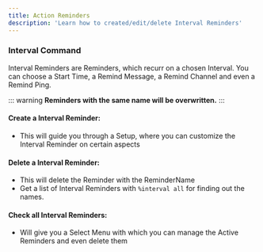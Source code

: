 ```yaml
---
title: Action Reminders
description: 'Learn how to created/edit/delete Interval Reminders'
---
```

### Interval Command
Interval Reminders are Reminders, which recurr on a chosen Interval. You can choose a Start Time, a Remind Message, a Remind Channel and even a Remind Ping.

::: warning
**Reminders with the same name will be overwritten.**
:::

#### Create a Interval Reminder:
- This will guide you through a Setup, where you can customize the Interval Reminder on certain aspects
<command message = "%interval create" slash="/interval create [intervalname] [interval] [ping] [channel] [remindmessage] [starttime]" description="Creates a Interval Reminder with the given Data" permissions ="MANAGE_SERVER"/>

#### Delete a Interval Reminder:
- This will delete the Reminder with the ReminderName
- Get a list of Interval Reminders with `%interval all` for finding out the names.
<command message = "%interval delete <intervalname>" slash="/interval delete [intervalname] " description="Deletes the Interval with the given Name. Get a List of Intervals with /interval all" permissions ="MANAGE_SERVER"/>

#### Check all Interval Reminders:
- Will give you a Select Menu with which you can manage the Active Reminders and even delete them
<command message = "%interval all" slash="/interval all" description="Gives you a list of all Interval Reminders" permissions ="MANAGE_SERVER"/>